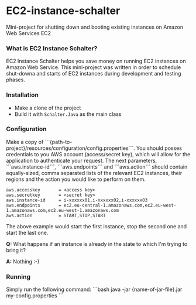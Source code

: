 # EC2-instance-schalter
Mini-project for shutting down and booting existing instances on Amazon Web Services EC2

<h3>What is EC2 Instance Schalter?</h3>
EC2 Instance Schalter helps you save money on running EC2 instances on Amazon Web Service.
This mini-project was written in order to schedule shut-downa and starts of EC2 instances during development and testing phases.

<h3>Installation</h3>
<ul>
  <li>Make a clone of the project</li>
  <li>Build it with <code>Schalter.Java</code> as the main class</li>
</ul>

<h3>Configuration</h3>
Make a copy of ```{path-to-project}/resources/configuration/config.properties```.
You should posses credentials to you AWS account (access/secret key), which will allow for the application to authenticate your request. The next parameters, ```aws.instance-id```, ```aws.endpoints``` and ```aws.action``` should contain equally-sized, comma separated lists of the relevant EC2 instances, their regions and the action you would like to perform on them.

```properties
aws.accesskey 		= <access key>
aws.secretkey 		= <secret key>
aws.instance-id		= i-xxxxxx01,i-xxxxxx02,i-xxxxxx03
aws.endpoints 		= ec2.eu-central-1.amazonaws.com,ec2.eu-west-1.amazonaws.com,ec2.eu-west-1.amazonaws.com
aws.action			= START,STOP,START
```
The above example would start the first instance, stop the second one and start the last one. 

<b>Q:</b> What happens if an instance is already in the state to which I'm trying to bring it?

<b>A:</b> Nothing :-)

<h3>Running</h3>
Simply run the following command:
```bash
java -jar {name-of-jar-file}.jar my-config.properties 
```
